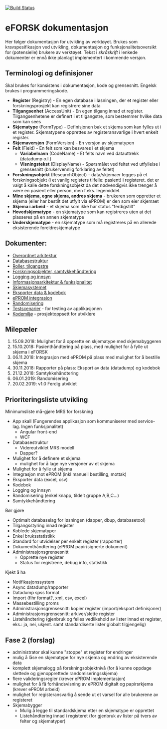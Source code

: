 [![Build Status](https://hemit.visualstudio.com/eFORSK/_apis/build/status/eFORSK-CI%20Pack%20Publish?branchName=master)](https://hemit.visualstudio.com/eFORSK/_build/latest?definitionId=28?branchName=master)

# eFORSK dokumentasjon

Her følger dokumentasjon for utvikling av verktøyet. Brukes som kravspesifikasjon ved utvikling, dokumentasjon og funksjonalitetsoversikt for (potensielle) brukere av verktøyet. Tekst i *skråskrift* i lenkede dokumenter er ennå ikke planlagt implementert i kommende versjon.

## Terminologi og definisjoner

Skal brukes for konsistens i dokumentasjon, kode og grensesnitt. Engelsk brukes i programmeringskode.

* **Register** (Registry) - En egen database i løsningen, der et register eller forskningsprosjekt kan registrere sine data
* **Tilgangsenhet** (AccessUnit) - En egen tilgang innad et register. Tilgangsenhetene er definert i et tilgangstre, som bestemmer hvilke data som kan sees
* **Skjematype** (FormType) - Definisjonen bak et skjema som kan fylles ut i et register. Skjematypene opprettes av registeransvarlige i hvert enkelt register.
* **Skjemaversjon** (FormVersion) - En versjon av skjematypen
* **Felt** (Field) - En felt som kan besvares i et skjema
	* **Variabelnavn** (CodeName) - Et felts navn ved datauttrekk (datadump o.l.)
	* **Visningstekst** (DisplayName) - Spørsmålet ved feltet ved utfyllelse i grensesnitt (brukervennlig forklaring av feltet)
* **Forskningsobjekt** (ResearchObject) - data/skjemaer legges på et forskningsobjekt (i et vanlig registers tilfelle: pasient) i registeret. det er valgt å kalle dette forskningsobjekt da det nødvendigvis ikke trenger å være en pasient eller person, men f.eks. legemiddel.
* **Mine skjema, egne skjema, andres skjema** - brukeren som oppretter et skjema (eller har bestilt det utfylt via ePROM) er den som eier skjemaet
* **Skjema i arbeid** - et skjema som ikke har status "ferdigstilt"
* **Hovedskjematype** - en skjematype som kan registreres uten at det plasseres på en annen skjematype
* **Underskjematype** - en skjematype som må registreres på en allerede eksisterende foreldreskjematype

## Dokumenter:
* [Overordnet arkitektur](Overordnet%20arkitektur)
* [Databasestruktur](Databasestruktur)
* [Roller, tilgangstre](Roller%20og%20tilgangstre)
* [Forskningsobjekter, samtykkehåndtering](Forskningsobjekter)
* [Logging og innsyn](Logging%20og%20innsyn)
* [Informasjonsarkitektur & funksjonalitet](Informasjonsarkitektur)
* [Skjemasystemet](Skjemasystemet)
* [Eksporter data & kodebok](Datadump%20og%20kodebok)
* [ePROM integrasjon](PROMS%20integrasjon)
* [Randomisering](Randomisering)
* [Testscenarier](Testscenarier) - for testing av applikasjonen
* [Kodemiljø](Kodemiljø) - prosjektoppsett for utviklere 

## Milepæler

1. 15.09.2018: Mulighet for å opprette en skjematype med skjemabyggeren
2. 15.10.2018: Pasienthåndtering på plass, med mulighet for å fylle ut skjema i eFORSK
3. 06.11.2018: Integrasjon med ePROM på plass med mulighet for å bestille skjema
4. 30.11.2018: Rapporter på plass: Eksport av data (datadump) og kodebok
5. 21.12.2018: Samtykkehåndtering
6. 06.01.2019: Randomisering
7. 20.02.2019: v1.0 Ferdig utviklet

## Prioriteringsliste utvikling

Minimumsliste må-gjøre MRS for forskning
- App skall (Fungerendes applikasjon som kommuniserer med service-lag. Ingen funksjonalitet)
	- Angular front-end
	- WCF
- Databasestruktur
	- Videreutviklet MRS modell
	- Dapper?
- Mulighet for å definere et skjema
	- mulighet for å lage nye versjoner av et skjema
- Mulighet for å fylle ut skjema
- Integrasjon mot ePROM (inkl manuell bestilling,  mottak)
- Eksporter data (excel, csv)
- Kodebok
- Logging og innsyn
- Randomisering (enkel knapp, tildelt gruppe  A,B,C...)
- Samtykkehåndtering

Bør gjøre
- Optimalt databaselag for løsningen (dapper, dbup, databasetool)
- Tilgangsstyring innad register
- Koblede skjematyper
- Enkel bruksstatistikk
- Standard for utvidelser per enkelt register (rapporter)
- Dokumenthåndtering (ePROM papir/signerte dokument)
- Administrasjonsgrensesnitt 
	- Opprette nye register
	- Status for registrene, debug info, statistikk

Kjekt å ha
- Notifikasjonssystem
- Async datadump/rapporter
- Datadump spss format
- Import (fihr format?, xml, csv, excel)
- Massebestilling proms
- Administrasjonsgrensesnitt: kopier register (import/eksport definisjoner)
- Administrasjonsgrensesnitt: arkiver/slette register
- Listehåndtering (gjenbruk og felles vedlikehold av lister innad et register, eks.: ja, nei, ukjent. samt standardiserte lister globalt tilgjengelig)

## Fase 2 (forslag)

- administrator skal kunne "stoppe" et register for endringer
- mulig å låse en skjematype for nye skjema og endring av eksisterende data
- komplett skjemalogg på forskningsobjektnivå (for å kunne oppdage slettede og gjenopprettede randomiseringsskjema)
- flere valideringsregler (krever ePROM implementasjon)
- mulighet for å få forhåndsvisning av ePROM digitalt og papirsrkjema (krever ePROM arbeid)
- mulighet for registeransvarlig å sende ut et varsel for alle brukerene av registeret
- Skjemabygger
	- Mulig å legge til standardskjema etter en skjematype er opprettet
	- Listehåndtering innad i registeret (for gjenbruk av lister på tvers av felter og skjematyper)
